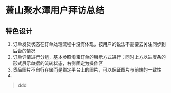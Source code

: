 # 萧山聚水潭用户拜访总结

## 特色设计
1. 订单发货状态在订单处理流程中没有体现，按用户的说法不需要去关注同步到后台的情况
2. 订单详情进行分组，基本参照淘宝订单的展示方式进行；同时上方以进度条的形式展示单据的流转状态，右侧固定为操作区
3. 货品图片不自行存储而是绑定平台上的图片，可以保证图片与前端的一致性
4.
> ddd
